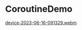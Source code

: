 # CoroutineDemo

[device-2023-06-16-091329.webm](https://github.com/vytautasdev/CoroutineDemo/assets/86210052/675d02ac-4a0f-4a1b-9249-9c339f6ff1cd)
